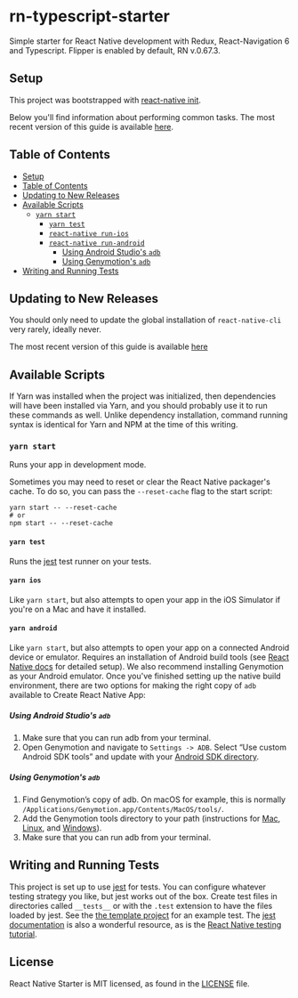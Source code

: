 # rn-typescript-starter
Simple starter for React Native development with Redux, React-Navigation 6 and Typescript. Flipper is enabled by default, RN v.0.67.3.

## Setup

This project was bootstrapped with [react-native init](https://facebook.github.io/react-native/docs/getting-started.html#creating-a-new-application).

Below you'll find information about performing common tasks. The most recent version of this guide is available [here](https://facebook.github.io/react-native/docs/getting-started.html).

## Table of Contents

  - [Setup](#setup)
  - [Table of Contents](#table-of-contents)
  - [Updating to New Releases](#updating-to-new-releases)
  - [Available Scripts](#available-scripts)
    - [`yarn start`](#yarn-start)
      - [`yarn test`](#yarn-test)
      - [`react-native run-ios`](#react-native-run-ios)
      - [`react-native run-android`](#react-native-run-android)
        - [Using Android Studio's `adb`](#using-android-studios-adb)
        - [Using Genymotion's `adb`](#using-genymotions-adb)
  - [Writing and Running Tests](#writing-and-running-tests)

## Updating to New Releases

You should only need to update the global installation of `react-native-cli` very rarely, ideally never.

The most recent version of this guide is available [here](https://facebook.github.io/react-native/docs/upgrading#projects-built-with-native-code)

## Available Scripts

If Yarn was installed when the project was initialized, then dependencies will have been installed via Yarn, and you should probably use it to run these commands as well. Unlike dependency installation, command running syntax is identical for Yarn and NPM at the time of this writing.

### `yarn start`

Runs your app in development mode.

Sometimes you may need to reset or clear the React Native packager's cache. To do so, you can pass the `--reset-cache` flag to the start script:

```
yarn start -- --reset-cache
# or
npm start -- --reset-cache
```

#### `yarn test`

Runs the [jest](https://github.com/facebook/jest) test runner on your tests.

#### `yarn ios`

Like `yarn start`, but also attempts to open your app in the iOS Simulator if you're on a Mac and have it installed.

#### `yarn android`

Like `yarn start`, but also attempts to open your app on a connected Android device or emulator. Requires an installation of Android build tools (see [React Native docs](https://facebook.github.io/react-native/docs/getting-started.html) for detailed setup). We also recommend installing Genymotion as your Android emulator. Once you've finished setting up the native build environment, there are two options for making the right copy of `adb` available to Create React Native App:

##### Using Android Studio's `adb`

1. Make sure that you can run adb from your terminal.
2. Open Genymotion and navigate to `Settings -> ADB`. Select “Use custom Android SDK tools” and update with your [Android SDK directory](https://stackoverflow.com/questions/25176594/android-sdk-location).

##### Using Genymotion's `adb`

1. Find Genymotion’s copy of adb. On macOS for example, this is normally `/Applications/Genymotion.app/Contents/MacOS/tools/`.
2. Add the Genymotion tools directory to your path (instructions for [Mac](http://osxdaily.com/2014/08/14/add-new-path-to-path-command-line/), [Linux](http://www.computerhope.com/issues/ch001647.htm), and [Windows](https://www.howtogeek.com/118594/how-to-edit-your-system-path-for-easy-command-line-access/)).
3. Make sure that you can run adb from your terminal.

## Writing and Running Tests

This project is set up to use [jest](https://facebook.github.io/jest/) for tests. You can configure whatever testing strategy you like, but jest works out of the box. Create test files in directories called `__tests__` or with the `.test` extension to have the files loaded by jest. See the [the template project](https://github.com/react-community/create-react-native-app/blob/master/react-native-scripts/template/App.test.js) for an example test. The [jest documentation](https://facebook.github.io/jest/docs/en/getting-started.html) is also a wonderful resource, as is the [React Native testing tutorial](https://facebook.github.io/jest/docs/en/tutorial-react-native.html).


## License


React Native Starter is MIT licensed, as found in the [LICENSE][l] file.

[l]: https://github.com/Yaniislav/rn-typescript-starter/blob/master/LICENSE
